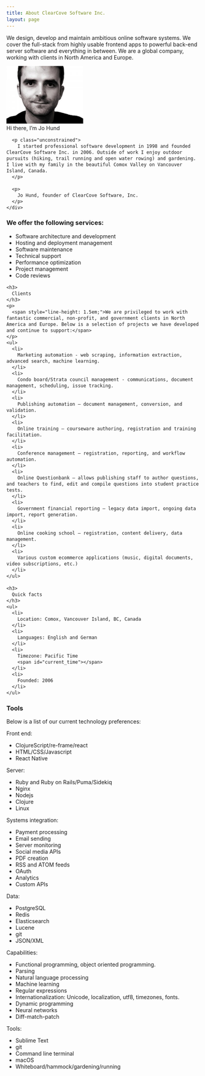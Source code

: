 ```yaml
---
title: About ClearCove Software Inc.
layout: page
---
```

<p class="lead unconstrained" style="text-align: left;">
  We design, develop and maintain ambitious online software systems. We cover the full-stack from highly usable frontend apps to powerful back-end server software and everything in between. We are a global company, working with clients in North America and Europe.
</p>

<div class="row-fluid">
  <div class="span8 offset2">
    <div class="well">
      <div class="marginalia_right">
        <img class="img-polaroid" style="width: 200px;" alt="Jo Hund" src="/images/2008/07/portraitjo_medium-300x225.jpg" />
        <div class="img_caption">
          Hi there, I&#8217;m Jo Hund
        </div>
      </div>

      <p class="unconstrained">
        I started professional software development in 1998 and founded ClearCove Software Inc. in 2006. Outside of work I enjoy outdoor pursuits (hiking, trail running and open water rowing) and gardening. I live with my family in the beautiful Comox Valley on Vancouver Island, Canada. 
      </p>

      <p>
        Jo Hund, founder of ClearCove Software, Inc.
      </p>
    </div>
  </div>
</div>

<div class="row-fluid">
  <div class="span6">
    <h3>
      We offer the following services:
    </h3>
    <ul>
      <li>
        Software architecture and development
      </li>
      <li>
        Hosting and deployment management
      </li>
      <li>
        Software maintenance
      </li>
      <li>
        Technical support
      </li>
      <li>
        Performance optimization
      </li>
      <li>
        Project management
      </li>
      <li>
        Code reviews
      </li>
    </ul>

    <h3>
      Clients
    </h3>
    <p>
      <span style="line-height: 1.5em;">We are privileged to work with fantastic commercial, non-profit, and government clients in North America and Europe. Below is a selection of projects we have developed and continue to support:</span>
    </p>
    <ul>
      <li>
        Marketing automation - web scraping, information extraction, advanced search, machine learning.
      </li>
      <li>
        Condo board/Strata council management - communications, document management, scheduling, issue tracking.
      </li>
      <li>
        Publishing automation – document management, conversion, and validation.
      </li>
      <li>
        Online training – courseware authoring, registration and training facilitation.
      </li>
      <li>
        Conference management – registration, reporting, and workflow automation.
      </li>
      <li>
        Online Questionbank – allows publishing staff to author questions, and teachers to find, edit and compile questions into student practice tests.
      </li>
      <li>
        Government financial reporting – legacy data import, ongoing data import, report generation.
      </li>
      <li>
        Online cooking school – registration, content delivery, data management.
      </li>
      <li>
        Various custom ecommerce applications (music, digital documents, video subscriptions, etc.)
      </li>
    </ul>

    <h3>
      Quick facts
    </h3>
    <ul>
      <li>
        Location: Comox, Vancouver Island, BC, Canada
      </li>
      <li>
        Languages: English and German
      </li>
      <li>
        Timezone: Pacific Time
        <span id="current_time"></span>
      </li>
      <li>
        Founded: 2006
      </li>
    </ul>

  </div>

  <div class="span5 offset1">
    <h3>
      Tools
    </h3>
    <p>
      Below is a list of our current technology preferences:
    </p>
    <p>Front end:</p>
    <ul>
      <li>ClojureScript/re-frame/react</li>
      <li>HTML/CSS/Javascript</li>
      <li>React Native</li>
    </ul>
    <p>Server:</p>
    <ul>
      <li>Ruby and Ruby on Rails/Puma/Sidekiq</li>
      <li>Nginx</li>
      <li>Nodejs</li>
      <li>Clojure</li>
      <li>Linux</li>
    </ul>
    <p>Systems integration:</p>
    <ul>
      <li>Payment processing</li>
      <li>Email sending</li>
      <li>Server monitoring</li>
      <li>Social media APIs</li>
      <li>PDF creation</li>
      <li>RSS and ATOM feeds</li>
      <li>OAuth</li>
      <li>Analytics</li>
      <li>Custom APIs</li>
    </ul>
    <p>Data:</p>
    <ul>
      <li>PostgreSQL</li>
      <li>Redis</li>
      <li>Elasticsearch</li>
      <li>Lucene</li>
      <li>git</li>
      <li>JSON/XML</li>
    </ul>
    <p>Capabilities:</p>
    <ul>
      <li>Functional programming, object oriented programming.</li>
      <li>Parsing</li>
      <li>Natural language processing</li>
      <li>Machine learning</li>
      <li>Regular expressions</li>
      <li>Internationalization: Unicode, localization, utf8, timezones, fonts.</li>
      <li>Dynamic programming</li>
      <li>Neural networks</li>
      <li>Diff-match-patch</li>
    </ul>
    <p>Tools:</p>
    <ul>
      <li>Sublime Text</li>
      <li>git</li>
      <li>Command line terminal</li>
      <li>macOS</li>
      <li>Whiteboard/hammock/gardening/running</li>
    </ul>
  </div>
</div>
<script src="/script/moment.min.js"></script>
<script src="/script/moment-timezone-with-data.min.js"></script>
<script>
  function renderCurTime() {
    document.getElementById("current_time").innerHTML=(
      "(" + 
      moment().tz('America/Vancouver').format('h:mm a') +
      ")"
    ); 
  };
  renderCurTime();
  setInterval(renderCurTime, 30000);
</script>
